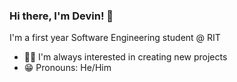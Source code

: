 ### Hi there, I'm Devin! 👋
I'm a first year Software Engineering student @ RIT

- 🧑‍💻 I'm always interested in creating new projects
- 😁 Pronouns: He/Him

<!--
**devinvasavong/devinvasavong** is a ✨ _special_ ✨ repository because its `README.md` (this file) appears on your GitHub profile.

Here are some ideas to get you started:

- 🔭 I’m currently working on ...
- 🌱 I’m currently learning ...
- 👯 I’m looking to collaborate on ...
- 🤔 I’m looking for help with ...
- 💬 Ask me about ...
- 📫 How to reach me: ...
- 😄 Pronouns: ...
- ⚡ Fun fact: ...
-->

